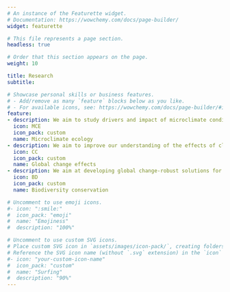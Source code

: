 ```yaml
---
# An instance of the Featurette widget.
# Documentation: https://wowchemy.com/docs/page-builder/
widget: featurette

# This file represents a page section.
headless: true

# Order that this section appears on the page.
weight: 10

title: Research
subtitle:

# Showcase personal skills or business features.
# - Add/remove as many `feature` blocks below as you like.
# - For available icons, see: https://wowchemy.com/docs/page-builder/#icons
feature:
- description: We aim to study drivers and impact of microclimate conditions on species range dynamics
  icon: MCE
  icon_pack: custom
  name: Microclimate ecology
- description: We aim to improve our understanding of the effects of climate change and invasive species on biodiversity and the functioning of terrestrial ecosystems
  icon: CC
  icon_pack: custom
  name: Global change effects
- description: We aim at developing global change-robust solutions for the biodiversity crisis, one of the biggest challenges in the Anthropocene. 
  icon: BD
  icon_pack: custom
  name: Biodiversity conservation

# Uncomment to use emoji icons.
#- icon: ":smile:"
#  icon_pack: "emoji"
#  name: "Emojiness"
#  description: "100%"  

# Uncomment to use custom SVG icons.
# Place custom SVG icon in `assets/images/icon-pack/`, creating folders if necessary.
# Reference the SVG icon name (without `.svg` extension) in the `icon` field.
#- icon: "your-custom-icon-name"
#  icon_pack: "custom"
#  name: "Surfing"
#  description: "90%"
---
```

